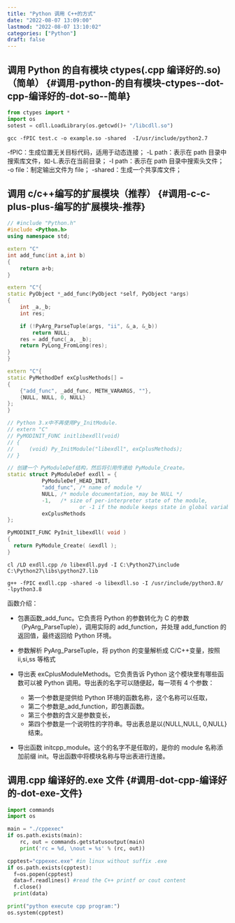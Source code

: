 ```yaml
---
title: "Python 调用 C++的方式"
date: "2022-08-07 13:09:00"
lastmod: "2022-08-07 13:10:02"
categories: ["Python"]
draft: false
---
```


## 调用 Python 的自有模块 ctypes(.cpp 编译好的.so) （简单） {#调用-python-的自有模块-ctypes--dot-cpp-编译好的-dot-so--简单}

```python { linenos=table, linenostart=1 }
from ctypes import *
import os
sotest = cdll.LoadLibrary(os.getcwd()+ "/libcdll.so")
```

```shell
gcc -fPIC test.c -o example.so -shared  -I/usr/include/python2.7
```

-fPIC：生成位置无关目标代码，适用于动态连接；
-L path：表示在 path 目录中搜索库文件，如-L.表示在当前目录；
-I path：表示在 path 目录中搜索头文件；
-o file：制定输出文件为 file；
-shared：生成一个共享库文件；


## 调用 c/c++编写的扩展模块（推荐） {#调用-c-c-plus-plus-编写的扩展模块-推荐}

```c++
// #include "Python.h"
#include <Python.h>
using namespace std;

extern "C"
int add_func(int a,int b)
{
    return a+b;
}

extern "C"{
static PyObject *_add_func(PyObject *self, PyObject *args)
{
    int _a,_b;
    int res;

    if (!PyArg_ParseTuple(args, "ii", &_a, &_b))
        return NULL;
    res = add_func(_a, _b);
    return PyLong_FromLong(res);
}
}

extern "C"{
static PyMethodDef exCplusMethods[] =
{
    {"add_func", _add_func, METH_VARARGS, ""},
    {NULL, NULL, 0, NULL}
};
}

// Python 3.x中不再使用Py_InitModule.
// extern "C"
// PyMODINIT_FUNC initlibexdll(void)
// {
//     (void) Py_InitModule("libexdll", exCplusMethods);
// }

// 创建一个 PyModuleDef结构，然后将引用传递给 PyModule_Create。
static struct PyModuleDef exdll = {
           PyModuleDef_HEAD_INIT,
           "add_func", /* name of module */
           NULL, /* module documentation, may be NULL */
           -1,   /* size of per-interpreter state of the module,
                       or -1 if the module keeps state in global variables. */
           exCplusMethods
};

PyMODINIT_FUNC PyInit_libexdll( void )
{
  return PyModule_Create( &exdll );
}
```

```shell
cl /LD exdll.cpp /o libexdll.pyd -I C:\Python27\include C:\Python27\libs\python27.lib

g++ -fPIC exdll.cpp -shared -o libexdll.so -I /usr/include/python3.8/ -lpython3.8
```

函数介绍：

-   包裹函数_add_func。它负责将 Python 的参数转化为 C 的参数（PyArg_ParseTuple），调用实际的 add_function，并处理 add_function 的返回值，最终返回给 Python 环境。

-   参数解析 PyArg_ParseTuple，将 python 的变量解析成 C/C++变量，按照 ii,si,ss 等格式
-   导出表 exCplusModuleMethods。它负责告诉 Python 这个模块里有哪些函数可以被 Python 调用。导出表的名字可以随便起，每一项有 4 个参数：
    -   第一个参数是提供给 Python 环境的函数名称，这个名称可以任取，
    -   第二个参数是_add_function，即包裹函数。
    -   第三个参数的含义是参数变长，
    -   第四个参数是一个说明性的字符串。导出表总是以{NULL,NULL, 0,NULL}结束。

-   导出函数 initcpp_module。这个的名字不是任取的，是你的 module 名称添加前缀 init。导出函数中将模块名称与导出表进行连接。


## 调用.cpp 编译好的.exe 文件 {#调用-dot-cpp-编译好的-dot-exe-文件}

```python { linenos=table, linenostart=1 }
import commands
import os

main = "./cppexec"
if os.path.exists(main):
    rc, out = commands.getstatusoutput(main)
    print('rc = %d, \nout = %s' % (rc, out))

cpptest="cppexec.exe" #in linux without suffix .exe
if os.path.exists(cpptest):
  f=os.popen(cpptest)
  data=f.readlines() #read the C++ printf or cout content
  f.close()
  print(data)

print("python execute cpp program:")
os.system(cpptest)
```